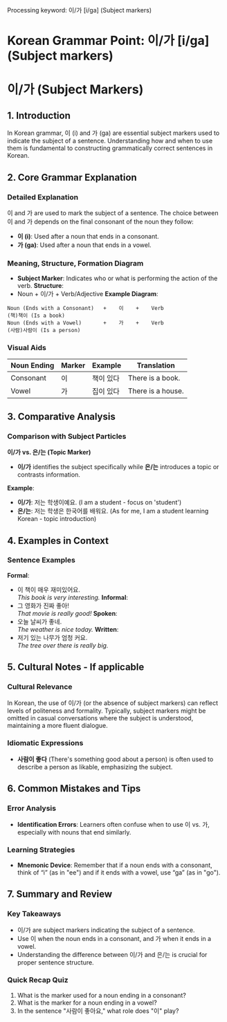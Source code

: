 Processing keyword: 이/가 [i/ga] (Subject markers)
# Korean Grammar Point: 이/가 [i/ga] (Subject markers)
# 이/가 (Subject Markers)
## 1. Introduction
In Korean grammar, 이 (i) and 가 (ga) are essential subject markers used to indicate the subject of a sentence. Understanding how and when to use them is fundamental to constructing grammatically correct sentences in Korean.
## 2. Core Grammar Explanation
### Detailed Explanation
이 and 가 are used to mark the subject of a sentence. The choice between 이 and 가 depends on the final consonant of the noun they follow:
- **이 (i)**: Used after a noun that ends in a consonant.
- **가 (ga)**: Used after a noun that ends in a vowel.
### Meaning, Structure, Formation Diagram
- **Subject Marker**: Indicates who or what is performing the action of the verb.
**Structure**: 
- Noun + 이/가 + Verb/Adjective
**Example Diagram**:
```
Noun (Ends with a Consonant)   +    이    +    Verb
(책)책이 (Is a book)
Noun (Ends with a Vowel)       +    가    +    Verb
(사람)사람이 (Is a person)
```
### Visual Aids
| Noun Ending | Marker  | Example   | Translation        |
|-------------|---------|-----------|---------------------|
| Consonant   | 이      | 책이 있다 | There is a book.    |
| Vowel       | 가      | 집이 있다 | There is a house.   |
## 3. Comparative Analysis
### Comparison with Subject Particles
**이/가 vs. 은/는 (Topic Marker)**
- **이/가** identifies the subject specifically while **은/는** introduces a topic or contrasts information.
  
**Example**:
- **이/가**: 저는 학생이예요. (I am a student - focus on 'student')
- **은/는**: 저는 학생은 한국어를 배워요. (As for me, I am a student learning Korean - topic introduction)
## 4. Examples in Context
### Sentence Examples
**Formal**:
- 이 책이 매우 재미있어요.  
  *This book is very interesting.*
**Informal**:
- 그 영화가 진짜 좋아!  
  *That movie is really good!*
**Spoken**:
- 오늘 날씨가 좋네.  
  *The weather is nice today.*
**Written**:
- 저기 있는 나무가 엄청 커요.  
  *The tree over there is really big.*
## 5. Cultural Notes - If applicable
### Cultural Relevance
In Korean, the use of 이/가 (or the absence of subject markers) can reflect levels of politeness and formality. Typically, subject markers might be omitted in casual conversations where the subject is understood, maintaining a more fluent dialogue.
### Idiomatic Expressions
- **사람이 좋다** (There's something good about a person) is often used to describe a person as likable, emphasizing the subject.
## 6. Common Mistakes and Tips
### Error Analysis
- **Identification Errors**: Learners often confuse when to use 이 vs. 가, especially with nouns that end similarly.
  
### Learning Strategies
- **Mnemonic Device**: Remember that if a noun ends with a consonant, think of “i” (as in "ee") and if it ends with a vowel, use “ga” (as in "go").
  
## 7. Summary and Review
### Key Takeaways
- 이/가 are subject markers indicating the subject of a sentence.
- Use 이 when the noun ends in a consonant, and 가 when it ends in a vowel.
- Understanding the difference between 이/가 and 은/는 is crucial for proper sentence structure.
### Quick Recap Quiz
1. What is the marker used for a noun ending in a consonant?
2. What is the marker for a noun ending in a vowel?
3. In the sentence "사람이 좋아요," what role does "이" play?
